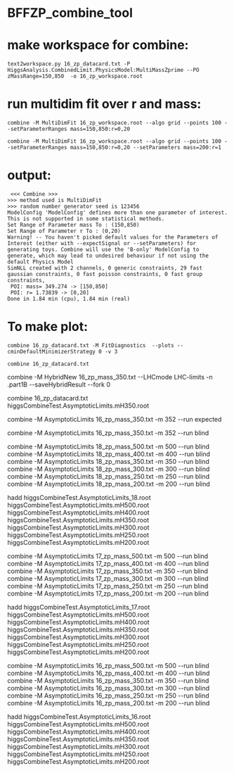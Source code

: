 # BFFZP_combine_tool

# make workspace for combine:
```console
text2workspace.py 16_zp_datacard.txt -P HiggsAnalysis.CombinedLimit.PhysicsModel:MultiMassZprime --PO zMassRange=150,850  -o 16_zp_workspace.root 
```
# run multidim fit over r and mass:
```console
combine -M MultiDimFit 16_zp_workspace.root --algo grid --points 100 --setParameterRanges mass=150,850:r=0,20
```
```console
combine -M MultiDimFit 16_zp_workspace.root --algo grid --points 100 --setParameterRanges mass=150,850:r=0,20 --setParameters mass=200:r=1
```

# output:

```console
 <<< Combine >>>
>>> method used is MultiDimFit
>>> random number generator seed is 123456
ModelConfig 'ModelConfig' defines more than one parameter of interest. This is not supported in some statistical methods.
Set Range of Parameter mass To : (150,850)
Set Range of Parameter r To : (0,20)
Warning! -- You haven't picked default values for the Parameters of Interest (either with --expectSignal or --setParameters) for generating toys. Combine will use the 'B-only' ModelConfig to generate, which may lead to undesired behaviour if not using the default Physics Model
SimNLL created with 2 channels, 0 generic constraints, 29 fast gaussian constraints, 0 fast poisson constraints, 0 fast group constraints,
 POI: mass= 349.274 -> [150,850]
 POI: r= 1.73839 -> [0,20]
Done in 1.84 min (cpu), 1.84 min (real)
```


# To make plot:
```console
combine 16_zp_datacard.txt -M FitDiagnostics  --plots --cminDefaultMinimizerStrategy 0 -v 3
```

```console
combine 16_zp_datacard.txt
```

combine -M HybridNew 16_zp_mass_350.txt --LHCmode LHC-limits -n .part1B --saveHybridResult --fork 0

combine 16_zp_datacard.txt higgsCombineTest.AsymptoticLimits.mH350.root

combine -M AsymptoticLimits 16_zp_mass_350.txt -m 352 --run expected

combine -M AsymptoticLimits 16_zp_mass_350.txt -m 352 --run blind 


combine -M AsymptoticLimits 18_zp_mass_500.txt -m 500 --run blind
combine -M AsymptoticLimits 18_zp_mass_400.txt -m 400 --run blind
combine -M AsymptoticLimits 18_zp_mass_350.txt -m 350 --run blind
combine -M AsymptoticLimits 18_zp_mass_300.txt -m 300 --run blind
combine -M AsymptoticLimits 18_zp_mass_250.txt -m 250 --run blind
combine -M AsymptoticLimits 18_zp_mass_200.txt -m 200 --run blind

 hadd higgsCombineTest.AsymptoticLimits_18.root higgsCombineTest.AsymptoticLimits.mH500.root higgsCombineTest.AsymptoticLimits.mH400.root higgsCombineTest.AsymptoticLimits.mH350.root higgsCombineTest.AsymptoticLimits.mH300.root higgsCombineTest.AsymptoticLimits.mH250.root higgsCombineTest.AsymptoticLimits.mH200.root

combine -M AsymptoticLimits 17_zp_mass_500.txt -m 500 --run blind
combine -M AsymptoticLimits 17_zp_mass_400.txt -m 400 --run blind
combine -M AsymptoticLimits 17_zp_mass_350.txt -m 350 --run blind
combine -M AsymptoticLimits 17_zp_mass_300.txt -m 300 --run blind
combine -M AsymptoticLimits 17_zp_mass_250.txt -m 250 --run blind
combine -M AsymptoticLimits 17_zp_mass_200.txt -m 200 --run blind

 hadd higgsCombineTest.AsymptoticLimits_17.root higgsCombineTest.AsymptoticLimits.mH500.root higgsCombineTest.AsymptoticLimits.mH400.root higgsCombineTest.AsymptoticLimits.mH350.root higgsCombineTest.AsymptoticLimits.mH300.root higgsCombineTest.AsymptoticLimits.mH250.root higgsCombineTest.AsymptoticLimits.mH200.root

combine -M AsymptoticLimits 16_zp_mass_500.txt -m 500 --run blind
combine -M AsymptoticLimits 16_zp_mass_400.txt -m 400 --run blind
combine -M AsymptoticLimits 16_zp_mass_350.txt -m 350 --run blind
combine -M AsymptoticLimits 16_zp_mass_300.txt -m 300 --run blind
combine -M AsymptoticLimits 16_zp_mass_250.txt -m 250 --run blind
combine -M AsymptoticLimits 16_zp_mass_200.txt -m 200 --run blind

 hadd higgsCombineTest.AsymptoticLimits_16.root higgsCombineTest.AsymptoticLimits.mH500.root higgsCombineTest.AsymptoticLimits.mH400.root higgsCombineTest.AsymptoticLimits.mH350.root higgsCombineTest.AsymptoticLimits.mH300.root higgsCombineTest.AsymptoticLimits.mH250.root higgsCombineTest.AsymptoticLimits.mH200.root
